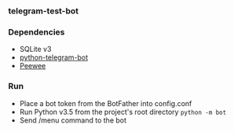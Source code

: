 ### telegram-test-bot

### Dependencies
  * SQLite v3
  * [python-telegram-bot](https://github.com/python-telegram-bot/python-telegram-bot)
  * [Peewee](https://github.com/coleifer/peewee)
     
### Run
  * Place a bot token from the BotFather into config.conf
  * Run Python v3.5 from the project's root directory ```python -m bot```
  * Send /menu command to the bot
